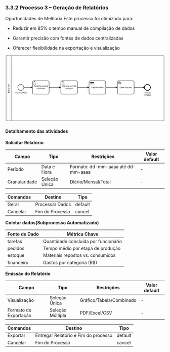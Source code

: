 ### 3.3.2 Processo 3 – Geração de Relatórios

Oportunidades de Melhoria
Este processo foi otimizado para:

- Reduzir em 85% o tempo manual de compilação de dados

- Garantir precisão com fontes de dados centralizadas

- Oferecer flexibilidade na exportação e visualização

![BPMN Geração de Relatórios](https://github.com/ICEI-PUCMinas-PSG-SI-TI/psg-si-2025-1-p3-tiapn-6818100-BijouFlow/blob/main/docs/images/bpmn-gerar-relatorio.png?raw=true)



#### Detalhamento das atividades


**Solicitar Relatório**

| **Campo**       | **Tipo**         | **Restrições** | **Valor default** |
| ---             | ---              | ---            | ---               |
| Período         | Data e Hora   | Formato: dd-mm-aaaa até dd-mm-aaaa | -  |
| Granularidade	  | Seleção Única   | Diário/Mensal/Total |  -  |


| **Comandos**         |  **Destino**                   | **Tipo** |
| ---                  | ---                            | ---      |
| Gerar               | Processar Dados	 | default |
| Cancelar            | Fim do Processo  | cancel  |


**Coletar dados(Subprocesso Automatizado)**

|**Fonte de Dado**| **Métrica Chave**|
| ---             | ---              | 
| tarefas         | Quantidade concluída por funcionário |      
| pedidos         | Tempo médio por etapa de produção    |  
| estoque         | Materiais repostos vs. consumidos    |  
| financeiro      | Gastos por categoria (R$)            |  

**Emissão do Relatório**

| **Campo**       | **Tipo**         | **Restrições** | **Valor default** |
| ---             | ---              | ---            | ---               |
| Visualização    | Seleção Única	| Gráfico/Tabela/Combinado | -  |
| Formato de Exportação	  | Seleção Múltipla  | PDF/Excel/CSV |  -  |


| **Comandos**         |  **Destino**                   | **Tipo** |
| ---                  | ---                            | ---      |
| Exportar             | Entregar Relatório e Fim do processo | default |
| Cancelar             | Fim do Processo | cancel |
